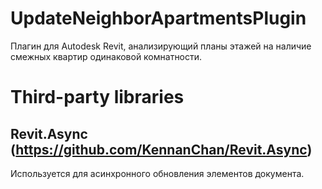 # UpdateNeighborApartmentsPlugin

Плагин для Autodesk Revit, анализирующий планы этажей на наличие смежных квартир одинаковой комнатности.

# Third-party libraries

## Revit.Async (https://github.com/KennanChan/Revit.Async)

Используется для асинхронного обновления элементов документа.